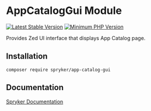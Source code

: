 # AppCatalogGui Module
[![Latest Stable Version](https://poser.pugx.org/spryker/app-catalog-gui/v/stable.svg)](https://packagist.org/packages/spryker/app-catalog-gui)
[![Minimum PHP Version](https://img.shields.io/badge/php-%3E%3D%208.3-8892BF.svg)](https://php.net/)

Provides Zed UI interface that displays App Catalog page.

## Installation

```
composer require spryker/app-catalog-gui
```

## Documentation

[Spryker Documentation](https://docs.spryker.com)
